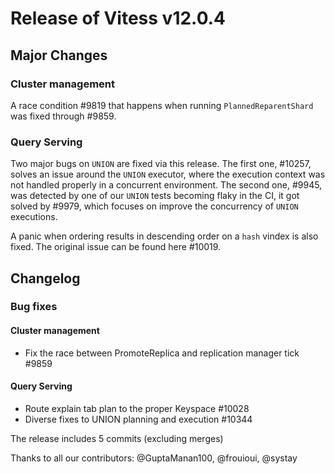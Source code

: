 # Release of Vitess v12.0.4
## Major Changes

### Cluster management

A race condition #9819 that happens when running `PlannedReparentShard` was fixed through #9859.

### Query Serving

Two major bugs on `UNION` are fixed via this release. The first one, #10257, solves an issue around the `UNION` executor,
where the execution context was not handled properly in a concurrent environment. The second one, #9945, was detected by
one of our `UNION` tests becoming flaky in the CI, it got solved by #9979, which focuses on improve the concurrency of `UNION`
executions.

A panic when ordering results in descending order on a `hash` vindex is also fixed. The original issue can be found here #10019. 

## Changelog

### Bug fixes
#### Cluster management
* Fix the race between PromoteReplica and replication manager tick #9859
#### Query Serving
* Route explain tab plan to the proper Keyspace #10028
* Diverse fixes to UNION planning and execution #10344


The release includes 5 commits (excluding merges)

Thanks to all our contributors: @GuptaManan100, @frouioui, @systay